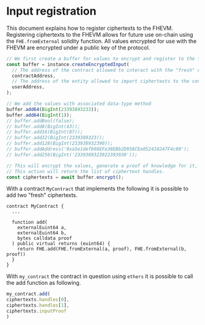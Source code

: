 # Input registration

This document explains how to register ciphertexts to the FHEVM.
Registering ciphertexts to the FHEVM allows for future use on-chain using the `FHE.fromExternal` solidity function.
All values encrypted for use with the FHEVM are encrypted under a public key of the protocol.

```ts
// We first create a buffer for values to encrypt and register to the fhevm
const buffer = instance.createEncryptedInput(
  // The address of the contract allowed to interact with the "fresh" ciphertexts
  contractAddress,
  // The address of the entity allowed to import ciphertexts to the contract at `contractAddress`
  userAddress,
);

// We add the values with associated data-type method
buffer.add64(BigInt(23393893233));
buffer.add64(BigInt(1));
// buffer.addBool(false);
// buffer.add8(BigInt(43));
// buffer.add16(BigInt(87));
// buffer.add32(BigInt(2339389323));
// buffer.add128(BigInt(233938932390));
// buffer.addAddress('0xa5e1defb98EFe38EBb2D958CEe052410247F4c80');
// buffer.add256(BigInt('2339389323922393930'));

// This will encrypt the values, generate a proof of knowledge for it, and then upload the ciphertexts using the relayer.
// This action will return the list of ciphertext handles.
const ciphertexts = await buffer.encrypt();
```

With a contract `MyContract` that implements the following it is possible to add two "fresh" ciphertexts.

```solidity
contract MyContract {
  ...

  function add(
    externalEuint64 a,
    externalEuint64 b,
    bytes calldata proof
  ) public virtual returns (euint64) {
    return FHE.add(FHE.fromExternal(a, proof), FHE.fromExternal(b, proof))
  }
}
```

With `my_contract` the contract in question using `ethers` it is possible to call the add function as following.

```js
my_contract.add(
ciphertexts.handles[0],
ciphertexts.handles[1],
ciphertexts.inputProof
)

```


